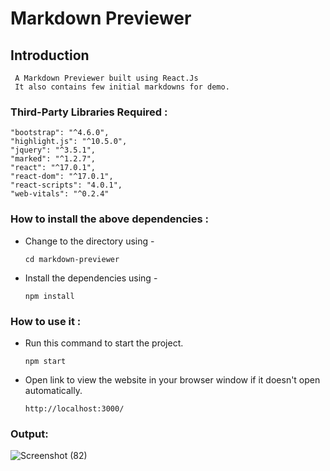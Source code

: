 
# Markdown Previewer

## Introduction
```
 A Markdown Previewer built using React.Js
 It also contains few initial markdowns for demo.
```

### Third-Party Libraries Required :
    "bootstrap": "^4.6.0",
    "highlight.js": "^10.5.0",
    "jquery": "^3.5.1",
    "marked": "^1.2.7",
    "react": "^17.0.1",
    "react-dom": "^17.0.1",
    "react-scripts": "4.0.1",
    "web-vitals": "^0.2.4"

### How to install the above dependencies :
* Change to the directory using -
    ```
    cd markdown-previewer
    ```
* Install the dependencies using -
    ```
    npm install
    ```

### How to use it :
* Run this command to start the project.
    ```
    npm start
    ```

* Open link to view the website in your browser window if it doesn't open automatically.
    ```
    http://localhost:3000/
    ```

### Output:
![Screenshot (82)](https://user-images.githubusercontent.com/58992593/105606189-e3623b80-5dbd-11eb-969a-47a21bbb2e7b.png)

